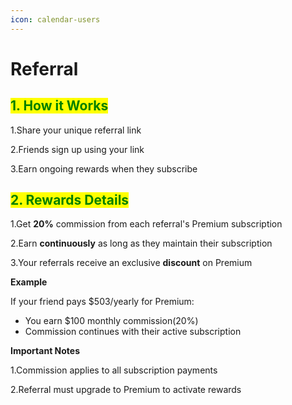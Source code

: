 ```yaml
---
icon: calendar-users
---
```


# Referral

## <mark style="color:green;">1. How it Works</mark>

1.Share your unique referral link

2.Friends sign up using your link

3.Earn ongoing rewards when they subscribe&#x20;

## <mark style="color:green;">2. Rewards Details</mark>&#x20;

1.Get **20%** commission from each referral's Premium subscription

2.Earn **continuously** as long as they maintain their subscription

3.Your referrals receive an exclusive **discount** on Premium&#x20;



**Example**&#x20;

If your friend pays $503/yearly for Premium:&#x20;

* You earn $100 monthly commission(20%)
* Commission continues with their active subscription&#x20;

**Important Notes**

1.Commission applies to all subscription payments

2.Referral must upgrade to Premium to activate rewards

